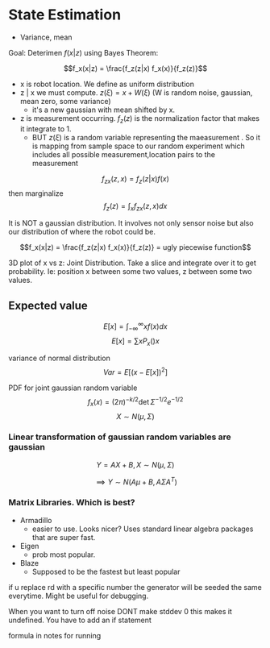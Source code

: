 # State Estimation
* Variance, mean

Goal: Deterimen $f(x | z)$ using Bayes Theorem:

$$f_x(x|z) = \frac{f_z(z|x) f_x(x)}{f_z(z)}$$

* x is robot location. We define as uniform distribution
* z | x we must compute. $z(\xi) = x + W(\xi)$ (W is random noise, gaussian, mean zero, some variance)
  * it's a new gaussian with mean shifted by x.
* z is measurement occurring. $f_z(z)$ is the normalization factor that makes it integrate to 1. 
  * BUT $z(\xi)$ is a random variable representing the maeasurement . So it is mapping from sample space to our random experiment which includes all possible measurement,location pairs to the measurement

$$f_{zx}(z,x) = f_z(z|x)f(x)$$
then marginalize
$$f_z(z) = \int_x f_{zx}(z,x)dx$$

It is NOT a gaussian distribution. It involves not only sensor noise but also our distribution of where the robot could be.


$$f_x(x|z) = \frac{f_z(z|x) f_x(x)}{f_z(z)} = ugly piecewise function$$

3D plot of x vs z: Joint Distribution. Take a slice and integrate over it to get probability. Ie: position x between some two values, z between some two values.

## Expected value
$$E[x] = \int_{-\infty}^\infty x f(x) dx$$
$$E[x] = \sum x P_x()x$$

variance of normal distribution
$$Var = E[(x - E[x])^2]$$

PDF for joint gaussian random variable
$$f_x(x) = (2\pi)^{-k/2} \det \Sigma^{-1/2} e^{-1/2}$$
$$X \sim N(\mu, \Sigma)$$


### Linear transformation of gaussian random variables are gaussian
$$Y = AX + B, X \sim N(\mu, \Sigma)$$

$$ \implies Y \sim N(A\mu + B, A \Sigma A^T) $$


### Matrix Libraries. Which is best?
* Armadillo
  * easier to use. Looks nicer? Uses standard linear algebra packages that are super fast.
* Eigen
  * prob most popular.
* Blaze
  * Supposed to be the fastest but least popular


if u replace rd with a specific number the generator will be seeded the same everytime. Might be useful for debugging. 

When you want to turn off noise DONT make stddev 0 this makes it undefined. You have to add an if statement

formula in notes for running 